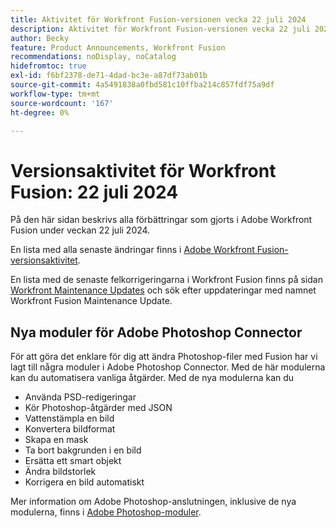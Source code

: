 ```yaml
---
title: Aktivitet för Workfront Fusion-versionen vecka 22 juli 2024
description: Aktivitet för Workfront Fusion-versionen vecka 22 juli 2024
author: Becky
feature: Product Announcements, Workfront Fusion
recommendations: noDisplay, noCatalog
hidefromtoc: true
exl-id: f6bf2378-de71-4dad-bc3e-a87df73ab01b
source-git-commit: 4a5491838a0fbd581c10ffba214c857fdf75a9df
workflow-type: tm+mt
source-wordcount: '167'
ht-degree: 0%

---
```


# Versionsaktivitet för Workfront Fusion: 22 juli 2024

På den här sidan beskrivs alla förbättringar som gjorts i Adobe Workfront Fusion under veckan 22 juli 2024.

En lista med alla senaste ändringar finns i [Adobe Workfront Fusion-versionsaktivitet](../../../product-announcements/product-releases/fusion-release-activity/fusion-release-activity.md).

En lista med de senaste felkorrigeringarna i Workfront Fusion finns på sidan [Workfront Maintenance Updates](https://experienceleague.adobe.com/docs/workfront-known-issues/releases/current-updates.html) och sök efter uppdateringar med namnet Workfront Fusion Maintenance Update.

## Nya moduler för Adobe Photoshop Connector

För att göra det enklare för dig att ändra Photoshop-filer med Fusion har vi lagt till några moduler i Adobe Photoshop Connector. Med de här modulerna kan du automatisera vanliga åtgärder. Med de nya modulerna kan du

* Använda PSD-redigeringar
* Kör Photoshop-åtgärder med JSON
* Vattenstämpla en bild
* Konvertera bildformat
* Skapa en mask
* Ta bort bakgrunden i en bild
* Ersätta ett smart objekt
* Ändra bildstorlek
* Korrigera en bild automatiskt

Mer information om Adobe Photoshop-anslutningen, inklusive de nya modulerna, finns i [Adobe Photoshop-moduler](/help/quicksilver/workfront-fusion/apps-and-their-modules/adobe-photoshop-modules.md).
